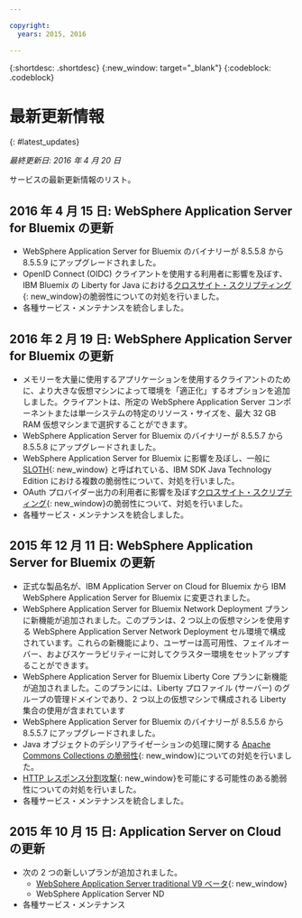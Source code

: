 ```yaml
---

copyright:
  years: 2015, 2016

---
```


{:shortdesc: .shortdesc}
{:new_window: target="_blank"}
{:codeblock: .codeblock}

# 最新更新情報
{: #latest_updates}

*最終更新日: 2016 年 4 月 20 日*

サービスの最新更新情報のリスト。

## 2016 年 4 月 15 日: WebSphere Application Server for Bluemix の更新

* WebSphere Application Server for Bluemix のバイナリーが 8.5.5.8 から 8.5.5.9 にアップグレードされました。
* OpenID Connect (OIDC) クライアントを使用する利用者に影響を及ぼす、IBM Bluemix の Liberty for Java における[クロスサイト・スクリプティング](http://www-01.ibm.com/support/docview.wss?uid=swg21981221){: new_window}の脆弱性についての対処を行いました。
* 各種サービス・メンテナンスを統合しました。

## 2016 年 2 月 19 日: WebSphere Application Server for Bluemix の更新
* メモリーを大量に使用するアプリケーションを使用するクライアントのために、より大きな仮想マシンによって環境を「適正化」するオプションを追加しました。クライアントは、所定の WebSphere Application Server コンポーネントまたは単一システムの特定のリソース・サイズを、最大 32 GB RAM 仮想マシンまで選択することができます。
* WebSphere Application Server for Bluemix のバイナリーが 8.5.5.7 から 8.5.5.8 にアップグレードされました。
* WebSphere Application Server for Bluemix に影響を及ぼし、一般に [SLOTH](http://www-01.ibm.com/support/docview.wss?uid=swg21977244){: new_window} と呼ばれている、IBM SDK Java Technology Edition における複数の脆弱性について、対処を行いました。
* OAuth プロバイダー出力の利用者に影響を及ぼす[クロスサイト・スクリプティング](http://www-01.ibm.com/support/docview.wss?uid=swg21976337){: new_window}の脆弱性について、対処を行いました。
* 各種サービス・メンテナンスを統合しました。

## 2015 年 12 月 11 日: WebSphere Application Server for Bluemix の更新
* 正式な製品名が、IBM Application Server on Cloud for Bluemix から IBM WebSphere Application Server for Bluemix に変更されました。
* WebSphere Application Server for Bluemix Network Deployment プランに新機能が追加されました。このプランは、2 つ以上の仮想マシンを使用する WebSphere Application Server Network Deployment セル環境で構成されています。これらの新機能により、ユーザーは高可用性、フェイルオーバー、およびスケーラビリティーに対してクラスター環境をセットアップすることができます。
* WebSphere Application Server for Bluemix Liberty Core プランに新機能が追加されました。このプランには、Liberty プロファイル (サーバー) のグループの管理ドメインであり、2 つ以上の仮想マシンで構成される Liberty 集合の使用が含まれています
* WebSphere Application Server for Bluemix のバイナリーが 8.5.5.6 から 8.5.5.7 にアップグレードされました。
* Java オブジェクトのデシリアライゼーションの処理に関する [Apache Commons Collections の脆弱性](https://www.us-cert.gov/ncas/current-activity/2015/11/13/Apache-Commons-Collections-Java-Library-Vulnerability){: new_window}についての対処を行いました。
* [HTTP レスポンス分割攻撃](http://www-01.ibm.com/support/docview.wss?uid=swg21972254){: new_window}を可能にする可能性のある脆弱性についての対処を行いました。
* 各種サービス・メンテナンスを統合しました。

## 2015 年 10 月 15 日: Application Server on Cloud の更新
* 次の 2 つの新しいプランが追加されました。
  * [WebSphere Application Server traditional V9 ベータ](https://www-01.ibm.com/marketing/iwm/iwmdocs/web/cc/earlyprograms/websphere.shtml){: new_window}
  * WebSphere Application Server ND
* 各種サービス・メンテナンス
